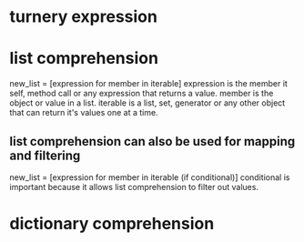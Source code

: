 # turnery expression
# list comprehension
new_list = [expression for member in iterable]
 expression is the member it self, method call or any 
expression that returns a value.
 member is the object or value in a list.
 iterable is a list, set, generator or any other object that can return it's values one at a time.
## list comprehension can also be used for mapping and filtering
new_list = [expression for member in iterable (if conditional)]
 conditional is important because it allows list comprehension to filter out values.

# dictionary comprehension